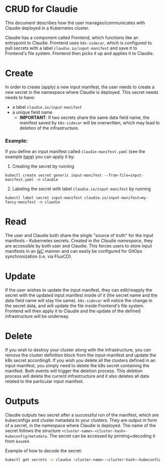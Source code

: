 # CRUD for Claudie
This document describes how the user manages/communicates with Claudie deployed in a Kubernetes cluster.

Claudie has a component called Frontend, which functions like an entrypoint to Claudie. Frontend uses `k8s-sidecar`, which is configured to pull secrets with a label `claudie.io/input-manifest` and save it to Frontend's file system. Frontend then picks it up and applies it to Claudie.

# Create
In order to create (apply) a new input manifest, the user needs to create a new secret in the namespace where Claudie is deployed. This secret needs needs to have:
- a label `claudie.io/input-manifest`
- a unique field name
  - **IMPORTANT**: If two secrets share the same data field name, the manifest saved by `k8s-sidecar` will be overwritten, which may lead to deletion of the infrastructure.

### Example:
If you define an input manifest called `claudie-manifest.yaml` (see the example [here](../input-manifest/example.yaml)) you can apply it by:
1. Creating the secret by running
```
kubectl create secret generic input-manifest --from-file=input-manifest.yaml -n claudie
```

2. Labeling the secret with label `claudie.io/input-manifest` by running
```
kubectl label secret input-manifest claudie.io/input-manifest=my-fancy-manifest -n claudie
```

# Read
The user and Claudie both share the single "source of truth" for the input manifests - Kubernetes secrets. Created in *the Claudie namespace*, they are accessible by both user and Claudie.
This forces users to store input manifests in an [IaC](https://en.wikipedia.org/wiki/Infrastructure_as_code) manner and can easily be configured for GitOps synchronization (i.e. via FluxCD).

# Update
If the user wishes to update the input manifest, they can edit/reapply the secret with the updated input manifest inside of it (the secret name and the data field name will stay the same). `k8s-sidecar` will notice the change in the secret data, and will update the file inside Frontend's file system. Frontend will then apply it to Claudie and the update of the defined infrastructure will be underway.

# Delete
If you wish to destroy your cluster along with the infrastructure, you can remove the cluster definition block from the input-manifest and update the k8s secret accordinglt.
If you wish you delete all the clusters defined in an input-manifest, you simply need to delete the k8s secret containing the manifest. Both events will trigger the deletion process. This deletion process will delete the current infrastructure and it also deletes all data related to the particular input manifest.

# Outputs
Claudie outputs two secret after a successful run of the manifest, which are kubeconfigs and cluster metadata to your clusters. They are output in form of a secret, in the namespace where Claudie is deployed. The name of the secret follows the structure `<cluster-name>-<cluster-hash>-kubeconfig/metadata`. The secret can be accessed by printing+decoding it from `base64`. 

Example of how to decode the secret:
```sh
kubectl get secrets -n claudie <cluster-name>-<cluster-hash>-kubeconfig -o jsonpath='{.data.secretdata}' | base64 -d > your_kubeconfig.yaml
```
